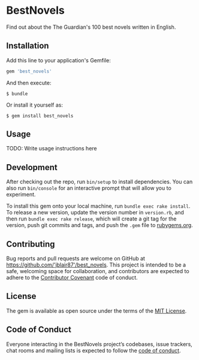 # BestNovels

Find out about the The Guardian's 100 best novels written in English.


## Installation

Add this line to your application's Gemfile:

```ruby
gem 'best_novels'
```

And then execute:

    $ bundle

Or install it yourself as:

    $ gem install best_novels

## Usage

TODO: Write usage instructions here

## Development

After checking out the repo, run `bin/setup` to install dependencies. You can also run `bin/console` for an interactive prompt that will allow you to experiment.

To install this gem onto your local machine, run `bundle exec rake install`. To release a new version, update the version number in `version.rb`, and then run `bundle exec rake release`, which will create a git tag for the version, push git commits and tags, and push the `.gem` file to [rubygems.org](https://rubygems.org).

## Contributing

Bug reports and pull requests are welcome on GitHub at https://github.com/'jblair87'/best_novels. This project is intended to be a safe, welcoming space for collaboration, and contributors are expected to adhere to the [Contributor Covenant](http://contributor-covenant.org) code of conduct.

## License

The gem is available as open source under the terms of the [MIT License](https://opensource.org/licenses/MIT).

## Code of Conduct

Everyone interacting in the BestNovels project’s codebases, issue trackers, chat rooms and mailing lists is expected to follow the [code of conduct](https://github.com/'jblair87'/best_novels/blob/master/CODE_OF_CONDUCT.md).
